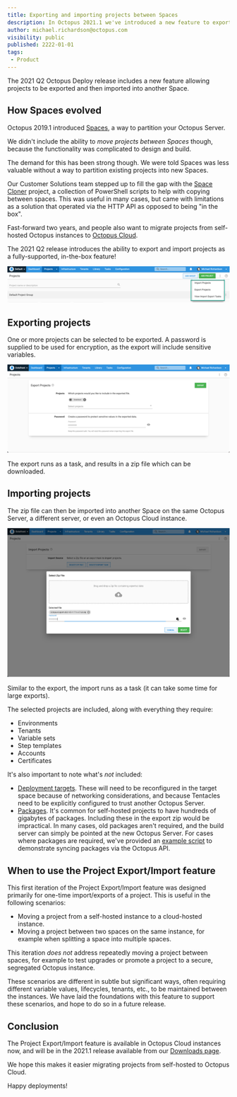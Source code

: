 ```yaml
---
title: Exporting and importing projects between Spaces 
description: In Octopus 2021.1 we've introduced a new feature to export and import projects. 
author: michael.richardson@octopus.com
visibility: public
published: 2222-01-01
tags:
 - Product 
---
```


The 2021 Q2 Octopus Deploy release includes a new feature allowing projects to be exported and then imported into another Space.

## How Spaces evolved
Octopus 2019.1 introduced [Spaces](https://octopus.com/docs/administration/spaces), a way to partition your Octopus Server.  

We didn't include the ability to _move projects between Spaces_ though,   because the functionality was complicated to design and build.  

The demand for this has been strong though. We were told Spaces was less valuable without a way to partition existing projects into new Spaces. 

Our Customer Solutions team stepped up to fill the gap with the [Space Cloner](https://github.com/OctopusDeployLabs/SpaceCloner) project, a collection of PowerShell scripts to help with copying between spaces.  This was useful in many cases, but came with limitations as a solution that operated via the HTTP API as opposed to being "in the box". 

Fast-forward two years, and people also want to migrate projects from self-hosted Octopus instances to [Octopus Cloud](https://octopus.com/docs/octopus-cloud).  

The 2021 Q2 release introduces the ability to export and import projects as a fully-supported, in-the-box feature! 

![Project Export/Import menu](import-export-menu.png "width=500")

## Exporting projects
One or more projects can be selected to be exported. A password is supplied to be used for encryption, as the export will include sensitive variables. 

![Export projects page](export-projects-page.png "width=500")

The export runs as a task, and results in a zip file which can be downloaded.  

## Importing projects
The zip file can then be imported into another Space on the same Octopus Server, a different server, or even an Octopus Cloud instance.  

![Import projects page](import-projects-page.png "width=500")

Similar to the export, the import runs as a task (it can take some time for large exports).

The selected projects are included, along with everything they require: 

- Environments
- Tenants
- Variable sets
- Step templates
- Accounts
- Certificates  

It's also important to note what's _not_ included:
 
- [Deployment targets](https://octopus.com/docs/projects/export-import#deployment-targets). These will need to be reconfigured in the target space because of networking considerations, and because Tentacles need to be explicitly configured to trust another Octopus Server.  
- [Packages](https://octopus.com/docs/projects/export-import#packages). It's common for self-hosted projects to have hundreds of gigabytes of packages. Including these in the export zip would be impractical. In many cases, old packages aren't required, and the build server can simply be pointed at the new Octopus Server. For cases where packages are required, we've provided an [example script](https://github.com/OctopusDeploy/OctopusDeploy-Api/blob/master/REST/PowerShell/Feeds/SyncPackages.ps1) to demonstrate syncing packages via the Octopus API.  

## When to use the Project Export/Import feature
This first iteration of the Project Export/Import feature was designed primarily for one-time import/exports of a project.  This is useful in the following scenarios:

- Moving a project from a self-hosted instance to a cloud-hosted instance.
- Moving a project between two spaces on the same instance, for example when splitting a space into multiple spaces. 

This iteration _does not_ address repeatedly moving a project between spaces, for example to test upgrades or promote a project to a secure, segregated Octopus instance.  

These scenarios are different in subtle but significant ways, often requiring different variable values, lifecycles, tenants, etc., to be maintained between the instances.  We have laid the foundations with this feature to support these scenarios, and hope to do so in a future release. 

## Conclusion
The Project Export/Import feature is available in Octopus Cloud instances now, and will be in the 2021.1 release available from our [Downloads page](https://octopus.com/downloads). 

We hope this makes it easier migrating projects from self-hosted to Octopus Cloud.

Happy deployments!